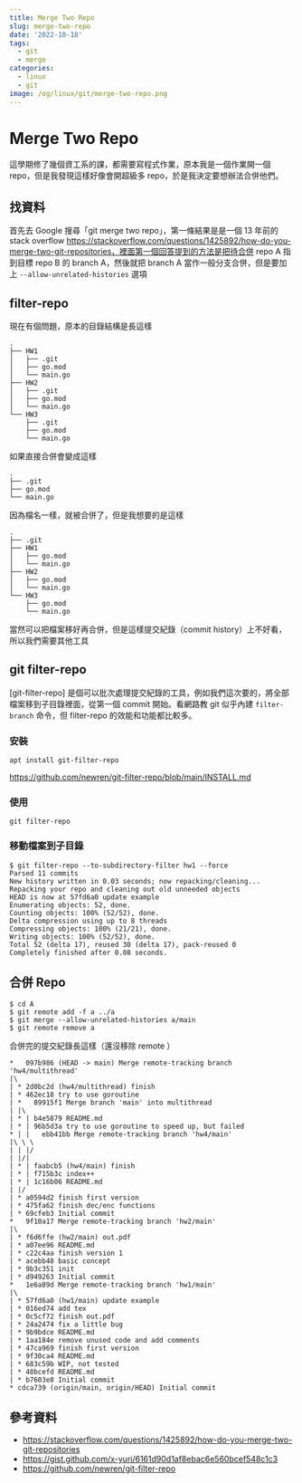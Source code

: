 ```yaml
---
title: Merge Two Repo
slug: merge-two-repo
date: '2022-10-18'
tags:
  - git
  - merge
categories:
  - linux
  - git
image: /og/linux/git/merge-two-repo.png
---
```


# Merge Two Repo

這學期修了幾個資工系的課，都需要寫程式作業，原本我是一個作業開一個 repo，但是我發現這樣好像會開超級多 repo，於是我決定要想辦法合併他們。

## 找資料

首先去 Google 搜尋「git merge two repo」，第一條結果是是一個 13 年前的 stack overflow https://stackoverflow.com/questions/1425892/how-do-you-merge-two-git-repositories，裡面第一個回答提到的方法是把待合併 repo A 指到目標 repo B 的 branch A，然後就把 branch A 當作一般分支合併，但是要加上 `--allow-unrelated-histories` 選項

## filter-repo

現在有個問題，原本的目錄結構是長這樣

```
.
├── HW1
│   ├── .git
│   ├── go.mod
│   └── main.go
├── HW2
│   ├── .git
│   ├── go.mod
│   └── main.go
└── HW3
    ├── .git
    ├── go.mod
    └── main.go
```

如果直接合併會變成這樣

```
.
├── .git
├── go.mod
└── main.go
```

因為檔名一樣，就被合併了，但是我想要的是這樣

```
.
├── .git
├── HW1
│   ├── go.mod
│   └── main.go
├── HW2
│   ├── go.mod
│   └── main.go
└── HW3
    ├── go.mod
    └── main.go
```

當然可以把檔案移好再合併，但是這樣提交紀錄（commit history）上不好看，所以我們需要其他工具

## git filter-repo

[git-filter-repo] 是個可以批次處理提交紀錄的工具，例如我們這次要的，將全部檔案移到子目錄裡面，從第一個 commit 開始。看網路教 git 似乎內建 `filter-branch` 命令，但 filter-repo 的效能和功能都比較多。

### 安裝

`apt install git-filter-repo`

https://github.com/newren/git-filter-repo/blob/main/INSTALL.md

### 使用

`git filter-repo`

### 移動檔案到子目錄

```
$ git filter-repo --to-subdirectory-filter hw1 --force
Parsed 11 commits
New history written in 0.03 seconds; now repacking/cleaning...
Repacking your repo and cleaning out old unneeded objects
HEAD is now at 57fd6a0 update example
Enumerating objects: 52, done.
Counting objects: 100% (52/52), done.
Delta compression using up to 8 threads
Compressing objects: 100% (21/21), done.
Writing objects: 100% (52/52), done.
Total 52 (delta 17), reused 30 (delta 17), pack-reused 0
Completely finished after 0.08 seconds.
```

## 合併 Repo

```
$ cd A
$ git remote add -f a ../a
$ git merge --allow-unrelated-histories a/main
$ git remote remove a
```

合併完的提交紀錄長這樣（還沒移除 remote ）

```
*   097b986 (HEAD -> main) Merge remote-tracking branch 'hw4/multithread'
|\
| * 2d0bc2d (hw4/multithread) finish
| * 462ec18 try to use goroutine
| *   89915f1 Merge branch 'main' into multithread
| |\
| * | b4e5879 README.md
| * | 96b5d3a try to use goroutine to speed up, but failed
* | |   ebb41bb Merge remote-tracking branch 'hw4/main'
|\ \ \
| | |/
| |/|
| * | faabcb5 (hw4/main) finish
| * | f715b3c index++
| * | 1c16b06 README.md
| |/
| * a0594d2 finish first version
| * 475fa62 finish dec/enc functions
| * 69cfeb3 Initial commit
*   9f10a17 Merge remote-tracking branch 'hw2/main'
|\
| * f6d6ffe (hw2/main) out.pdf
| * a07ee96 README.md
| * c22c4aa finish version 1
| * acebb48 basic concept
| * 9b3c351 init
| * d949263 Initial commit
*   1e6a89d Merge remote-tracking branch 'hw1/main'
|\
| * 57fd6a0 (hw1/main) update example
| * 016ed74 add tex
| * 0c5cf72 finish out.pdf
| * 24a2474 fix a little bug
| * 9b9bdce README.md
| * 1aa184e remove unused code and add comments
| * 47ca969 finish first version
| * 9f30ca4 README.md
| * 683c59b WIP, not tested
| * 48bcefd README.md
| * b7603e8 Initial commit
* cdca739 (origin/main, origin/HEAD) Initial commit
```

## 參考資料

-   https://stackoverflow.com/questions/1425892/how-do-you-merge-two-git-repositories
-   https://gist.github.com/x-yuri/6161d90d1af8ebac6e560bcef548c1c3
-   https://github.com/newren/git-filter-repo
